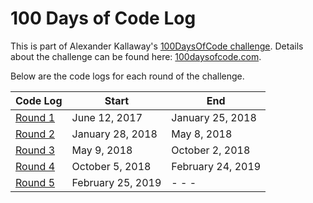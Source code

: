 <!-- markdownlint-disable MD022 MD024 MD032 MD033 -->

# 100 Days of Code Log
This is part of Alexander Kallaway's [100DaysOfCode challenge](https://github.com/Kallaway/100-days-of-code). Details about the challenge can be found here: [100daysofcode.com](http://100daysofcode.com/).

Below are the code logs for each round of the challenge.

| Code Log | Start | End |
| --- | --- | --- |
| [Round 1](https://james-priest.github.io/100-days-of-code-log/) | June 12, 2017 | January 25, 2018 |
| [Round 2](https://james-priest.github.io/100-days-of-code-log-r2/) | January 28, 2018 | May 8, 2018 |
| [Round 3](https://james-priest.github.io/100-days-of-code-log-r3/) | May 9, 2018 | October 2, 2018 |
| [Round 4](https://james-priest.github.io/100-days-of-code-log-r4/) | October 5, 2018 | February 24, 2019 |
| [Round 5](log5.html) | February 25, 2019 | - - - |